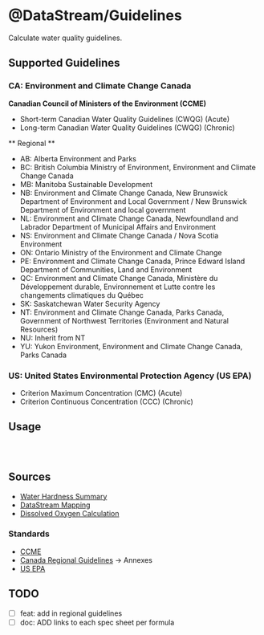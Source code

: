 # @DataStream/Guidelines
Calculate water quality guidelines.

## Supported Guidelines
### CA: Environment and Climate Change Canada
**Canadian Council of Ministers of the Environment (CCME)**
- Short-term Canadian Water Quality Guidelines (CWQG) (Acute)
- Long-term Canadian Water Quality Guidelines (CWQG) (Chronic)

** Regional **
- AB: Alberta Environment and Parks
- BC: British Columbia Ministry of Environment, Environment and Climate Change Canada
- MB: Manitoba Sustainable Development
- NB: Environment and Climate Change Canada, New Brunswick Department of Environment and Local Government / New Brunswick Department of Environment and local government
- NL: Environment and Climate Change Canada, Newfoundland and Labrador Department of Municipal Affairs and Environment
- NS: Environment and Climate Change Canada / Nova Scotia Environment
- ON: Ontario Ministry of the Environment and Climate Change
- PE: Environment and Climate Change Canada, Prince Edward Island Department of Communities, Land and Environment
- QC: Environment and Climate Change Canada, Ministère du Développement durable, Environnement et Lutte contre les changements climatiques du Québec
- SK: Saskatchewan Water Security Agency
- NT: Environment and Climate Change Canada, Parks Canada, Government of Northwest Territories (Environment and Natural Resources)
- NU: Inherit from NT
- YU: Yukon Environment, Environment and Climate Change Canada, Parks Canada

### US: United States Environmental Protection Agency (US EPA)
- Criterion Maximum Concentration (CMC) (Acute)
- Criterion Continuous Concentration (CCC) (Chronic)


## Usage
```javascript




```

## Sources
- [Water Hardness Summary](http://www.aqion.de/site/water-hardness)
- [DataStream Mapping](https://docs.google.com/spreadsheets/d/1J5cNUYyzuPutKEnF5BSnvTW1JAbHX-p1cSfXhQIS8d8/edit#gid=1992238860)
- [Dissolved Oxygen Calculation](https://water.usgs.gov/admin/memo/QW/qw81.11.html)

### Standards
- [CCME](http://st-ts.ccme.ca/en/index.html)
- [Canada Regional Guidelines](https://www.canada.ca/en/environment-climate-change/services/environmental-indicators/water-quality-canadian-rivers.html) -> Annexes
- [US EPA]()


## TODO
- [ ] feat: add in regional guidelines
- [ ] doc: ADD links to each spec sheet per formula
